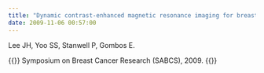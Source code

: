 ```yaml
---
title: "Dynamic contrast-enhanced magnetic resonance imaging for breast cancer detection and characterization toward adaptive real-time analysis."
date: 2009-11-06 00:57:00
---
```


Lee JH, Yoo SS, Stanwell P, Gombos E. 

{{<format bright-green>}}
Symposium on Breast Cancer Research (SABCS), 2009.
{{</format>}}